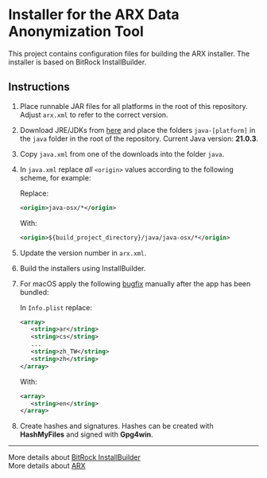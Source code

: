 # Installer for the ARX Data Anonymization Tool

This project contains configuration files for building the ARX installer.
The installer is based on BitRock InstallBuilder.

## Instructions

1. Place runnable JAR files for all platforms in the root of this repository. Adjust `arx.xml` to refer to the correct version.

2. Download JRE/JDKs from [here](https://installbuilder.com/java/) and place the folders `java-[platform]` in the `java` folder in the root of the repository. Current Java version: **21.0.3**.

3. Copy `java.xml` from one of the downloads into the folder `java`.

4. In `java.xml` replace *all* `<origin>` values according to the following scheme, for example:

   Replace:
   ```xml
   <origin>java-osx/*</origin>
   ```
   With:
   ```xml
   <origin>${build_project_directory}/java/java-osx/*</origin>
   ```

5. Update the version number in `arx.xml`.

6. Build the installers using InstallBuilder.

7. For macOS apply the following [bugfix](https://git.eclipse.org/r/#/c/105553/1/features/org.eclipse.equinox.executable.feature/bin/cocoa/macosx/x86_64/Eclipse.app/Contents/Info.plist) manually after the app has been bundled:

   In `Info.plist` replace:
   ```xml
   <array>
      <string>ar</string>
      <string>cs</string>
      ...
      <string>zh_TW</string>
      <string>zh</string>
   </array>
   ```
   With:
   ```xml
   <array>
      <string>en</string>
   </array>
   ```

8. Create hashes and signatures. Hashes can be created with **HashMyFiles** and signed with **Gpg4win**.

---

More details about [BitRock InstallBuilder](http://installbuilder.bitrock.com/)  
More details about [ARX](http://arx.deidentifier.org/)